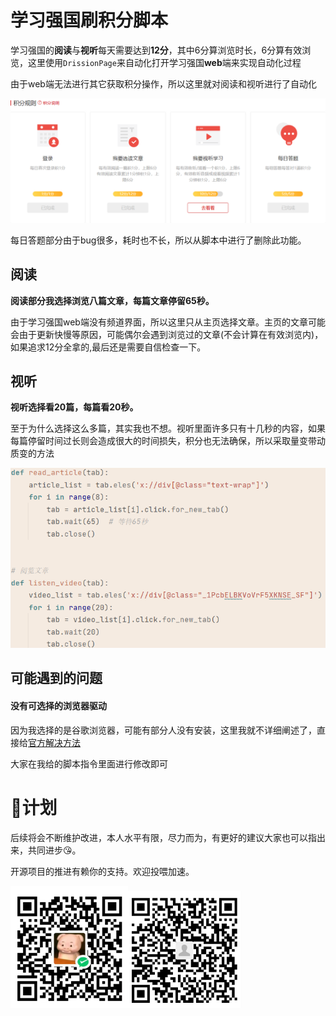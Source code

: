 # 学习强国刷积分脚本

学习强国的**阅读**与**视听**每天需要达到**12分**，其中6分算浏览时长，6分算有效浏览，这里使用`DrissionPage`来自动化打开学习强国**web**端来实现自动化过程



由于web端无法进行其它获取积分操作，所以这里就对阅读和视听进行了自动化

![image-20240510224718873](../picture/image-20240510224718873.png)

每日答题部分由于bug很多，耗时也不长，所以从脚本中进行了删除此功能。





## 阅读

**阅读部分我选择浏览八篇文章，每篇文章停留65秒。**

由于学习强国web端没有频道界面，所以这里只从主页选择文章。主页的文章可能会由于更新快慢等原因，可能偶尔会遇到浏览过的文章(不会计算在有效浏览内)，如果追求12分全拿的,最后还是需要自信检查一下。



## **视听**

**视听选择看20篇，每篇看20秒。**

至于为什么选择这么多篇，其实我也不想。视听里面许多只有十几秒的内容，如果每篇停留时间过长则会造成很大的时间损失，积分也无法确保，所以采取量变带动质变的方法

![image-20240510225027238](../picture/image-20240510225027238.png)



## 可能遇到的问题

#### 没有可选择的浏览器驱动

因为我选择的是谷歌浏览器，可能有部分人没有安装，这里我就不详细阐述了，直接给[官方解决方法](https://www.drissionpage.cn/get_start/before_start)

大家在我给的脚本指令里面进行修改即可



# 📆计划

后续将会不断维护改进，本人水平有限，尽力而为，有更好的建议大家也可以指出来，共同进步😘。

开源项目的推进有赖你的支持。欢迎投喂加速。

<img src="../picture/faf375bdf48026cfbfdb1f809571bb3.jpg" alt="faf375bdf48026cfbfdb1f809571bb3" style="zoom:30%;" /><img src="../picture/fe19f4534f33308a3bf65f18a743356.jpg" alt="fe19f4534f33308a3bf65f18a743356" style="zoom:26%;" />
